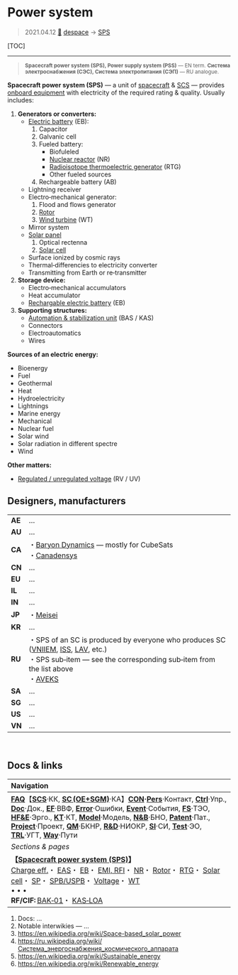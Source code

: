 # Power system
> 2021.04.12 [🚀](../index/index.md) [despace](index.md) → [SPS](sps.md)

[TOC]

---

> <small>**Spacecraft power system (SPS), Power supply system (PSS)** — EN term. **Система электроснабжения (СЭС), Система электропитания (СЭП)** — RU analogue.</small>

**Spacecraft power system (SPS)** — a unit of [spacecraft](sc.md) & [SCS](scs.md) — provides [onboard equipment](sc.md) with electricity of the required rating & quality. Usually includes:

   1. **Generators or converters:**
      - [Electric battery](eb.md) (EB):
         1. Capacitor
         1. Galvanic cell
         1. Fueled battery:
            - Biofuleled
            - [Nuclear reactor](nr.md) (NR)
            - [Radioisotope thermoelectric generator](rtg.md) (RTG)
            - Other fueled sources
         1. Rechargeable battery (AB)
      - Lightning receiver
      - Electro‑mechanical generator:
         1. Flood and flows generator
         1. [Rotor](rotor.md)
         1. [Wind turbine](wt.md) (WT)
      - Mirror system
      - [Solar panel](sp.md)
         1. Optical rectenna
         1. [Solar cell](sp.md)
      - Surface ionized by cosmic rays
      - Thermal‑differencies to electricity converter
      - Transmitting from Earth or re‑transmitter
   1. **Storage device:**
      - Electro‑mechanical accumulators
      - Heat accumulator
      - [Rechargable electric battery](eb.md) (EB)
   1. **Supporting structures:**
      - [Automation & stabilization unit](eas.md) (BAS / KAS)
      - Connectors
      - Electroautomatics
      - Wires

**Sources of an electric energy:**

   - Bioenergy
   - Fuel
   - Geothermal
   - Heat
   - Hydroelectricity
   - Lightnings
   - Marine energy
   - Mechanical
   - Nuclear fuel
   - Solar wind
   - Solar radiation in different spectre
   - Wind

**Other matters:**

   - [Regulated / unregulated voltage](voltage.md) (RV / UV)



## Designers, manufacturers

| | |
|:--|:--|
|**AE**|…|
|**AU**|…|
|**CA**|・[Baryon Dynamics](zz_baryon_dyn.md) — mostly for CubeSats<br> ・[Canadensys](zz_canadensys.md)|
|**CN**|…|
|**EU**|…|
|**IL**|…|
|**IN**|…|
|**JP**|・[Meisei](zz_meisei.md)|
|**KR**|…|
|**RU**|・SPS of an SC is produced by everyone who produces SC ([VNIIEM](zz_vniiem.md), [ISS](zz_iss_r.md), [LAV](zz_lav.md), etc.)<br> ・SPS sub‑item — see the corresponding sub‑item from the list above<br> ・[AVEKS](zz_aveks.md)|
|**SA**|…|
|**SG**|…|
|**US**|…|
|**VN**|…|



<p style="page-break-after:always"> </p>

## Docs & links
|Navigation|
|:--|
|**[FAQ](faq.md)**【**[SCS](scs.md)**·КК, **[SC (OE+SGM)](sc.md)**·КА】**[CON](contact.md)·[Pers](person.md)**·Контакт, **[Ctrl](control.md)**·Упр., **[Doc](doc.md)**·Док., **[EF](ef.md)**·ВВФ, **[Error](error.md)**·Ошибки, **[Event](event.md)**·События, **[FS](fs.md)**·ТЭО, **[HF&E](hfe.md)**·Эрго., **[KT](kt.md)**·КТ, **[Model](model.md)**·Модель, **[N&B](nnb.md)**·БНО, **[Patent](патент.md)**·Пат., **[Project](project.md)**·Проект, **[QM](qm.md)**·БКНР, **[R&D](rnd.md)**·НИОКР, **[SI](si.md)**·СИ, **[Test](test.md)**·ЭО, **[TRL](trl.md)**·УГТ, **[Way](way.md)**·Пути|
|*Sections & pages*|
|**【[Spacecraft power system (SPS)](sps.md)】**<br> [Charge eff.](charge_eff.md)・ [EAS](eas.md)・ [EB](eb.md)・ [EMI, RFI](emi.md)・ [NR](nr.md)・ [Rotor](rotor.md)・ [RTG](rtg.md)・ [Solar cell](sp.md)・ [SP](sp.md)・ [SPB/USPB](suspb.md)・ [Voltage](voltage.md)・ [WT](wt.md)<br>• • •<br> **RF/CIF:** [BAK‑01](bak_01.md)・ [KAS‑LOA](kas_loa.md)|

   1. Docs: …
   1. Notable interwikies — …
   1. <https://en.wikipedia.org/wiki/Space-based_solar_power>
   1. <https://ru.wikipedia.org/wiki/Система_энергоснабжения_космического_аппарата>
   1. <https://en.wikipedia.org/wiki/Sustainable_energy>
   1. <https://en.wikipedia.org/wiki/Renewable_energy>
